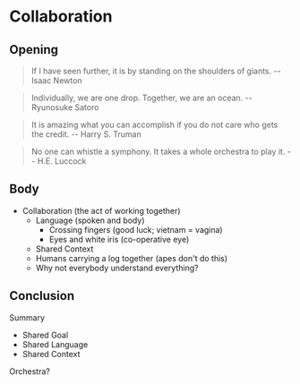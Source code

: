 # Collaboration

## Opening

> If I have seen further, it is by standing on the shoulders of giants.
-- Isaac Newton

> Individually, we are one drop. Together, we are an ocean.
-- Ryunosuke Satoro

> It is amazing what you can accomplish if you do not care who gets the credit.
-- Harry S. Truman

> No one can whistle a symphony. It takes a whole orchestra to play it.
-- H.E. Luccock

## Body

- Collaboration (the act of working together)
  - Language (spoken and body)
    - Crossing fingers (good luck; vietnam = vagina)
    - Eyes and white iris (co-operative eye)
  - Shared Context
  - Humans carrying a log together (apes don't do this)
  - Why not everybody understand everything?

## Conclusion

Summary
- Shared Goal
- Shared Language
- Shared Context

Orchestra?
